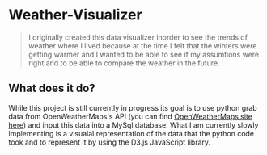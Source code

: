# Weather-Visualizer
> I originally created this data visualizer inorder to see the trends of weather where I lived
> because at the time I felt that the winters were getting warmer and I wanted to be able to see
> if my assumtions were right and to be able to compare the weather in the future.

## What does it do?

While this project is still currently in progress its goal is to use python grab data from OpenWeatherMaps's API 
(you can find [OpenWeatherMaps site here](https://openweathermap.org/)) and input this data into a MySql database.
What I am currently slowly implementing is a visualal representation of the data that the python code took and to represent
it by using the D3.js JavaScript library.


